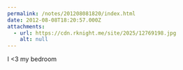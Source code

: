 ```yaml
---
permalink: /notes/201208081820/index.html
date: 2012-08-08T18:20:57.000Z
attachments:
  - url: https://cdn.rknight.me/site/2025/12769198.jpg
    alt: null
---
```


I <3 my bedroom
